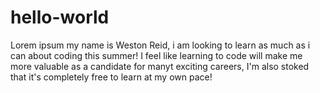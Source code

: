 # hello-world
Lorem ipsum
my  name is Weston Reid, i am looking to learn as much as i can about coding this summer!
I feel like learning to code will make me more valuable as a candidate for manyt exciting careers, I'm also stoked that it's completely free to learn at my own pace!
